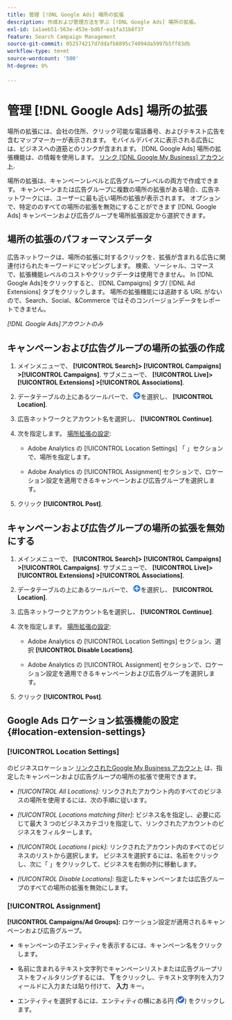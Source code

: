 ```yaml
---
title: 管理 [!DNL Google Ads] 場所の拡張
description: 作成および管理方法を学ぶ [!DNL Google Ads] 場所の拡張。
exl-id: 1a1aeb51-563e-453e-bd6f-ea1fa31b8f37
feature: Search Campaign Management
source-git-commit: 052574217d7ddafb8895c74094da5997b5ff83db
workflow-type: tm+mt
source-wordcount: '500'
ht-degree: 0%

---
```


# 管理 [!DNL Google Ads] 場所の拡張

場所の拡張には、会社の住所、クリック可能な電話番号、およびテキスト広告を含むマップマーカーが表示されます。 モバイルデバイスに表示される広告には、ビジネスへの道筋とのリンクが含まれます。 [!DNL Google Ads] 場所の拡張機能は、の情報を使用します。 [リンク [!DNL Google My Business] アカウント](https://support.google.com/google-ads/answer/2404182).

場所の拡張は、キャンペーンレベルと広告グループレベルの両方で作成できます。 キャンペーンまたは広告グループに複数の場所の拡張がある場合、広告ネットワークには、ユーザーに最も近い場所の拡張が表示されます。 オプションで、特定ののすべての場所の拡張を無効にすることができます [!DNL Google Ads] キャンペーンおよび広告グループを場所拡張設定から選択できます。

## 場所の拡張のパフォーマンスデータ

広告ネットワークは、場所の拡張に対するクリックを、拡張が含まれる広告に関連付けられたキーワードにマッピングします。  検索、ソーシャル、コマースで、拡張機能レベルのコストやクリックデータは使用できません。 In [!DNL Google Ads]をクリックすると、 [!DNL Campaigns] タブ/ [!DNL Ad Extensions] タブをクリックします。 場所の拡張機能には追跡する URL がないので、Search、Social、&amp;Commerce ではそのコンバージョンデータをレポートできません。

*[!DNL Google Ads]アカウントのみ*

## キャンペーンおよび広告グループの場所の拡張の作成

1. メインメニューで、 **[!UICONTROL Search]> [!UICONTROL Campaigns] >[!UICONTROL Campaigns]**. サブメニューで、 **[!UICONTROL Live]> [!UICONTROL Extensions] >[!UICONTROL Associations]**.

1. データテーブルの上にあるツールバーで、 ![作成](/help/search-social-commerce/assets/add.png "作成")を選択し、 **[!UICONTROL Location]**.

1. 広告ネットワークとアカウント名を選択し、 **[!UICONTROL Continue]**.

1. 次を指定します。 [場所拡張の設定](#location-extension-settings):

   * Adobe Analytics の [!UICONTROL Location Settings] 「 」セクションで、場所を指定します。

   * Adobe Analytics の [!UICONTROL Assignment] セクションで、ロケーション設定を適用できるキャンペーンおよび広告グループを選択します。

1. クリック **[!UICONTROL Post]**.

## キャンペーンおよび広告グループの場所の拡張を無効にする

1. メインメニューで、 **[!UICONTROL Search]> [!UICONTROL Campaigns] >[!UICONTROL Campaigns]**. サブメニューで、 **[!UICONTROL Live]> [!UICONTROL Extensions] >[!UICONTROL Associations]**.

1. データテーブルの上にあるツールバーで、 ![作成](/help/search-social-commerce/assets/add.png "作成")を選択し、 **[!UICONTROL Location]**.

1. 広告ネットワークとアカウント名を選択し、 **[!UICONTROL Continue]**.

1. 次を指定します。 [場所拡張の設定](#location-extension-settings):

   * Adobe Analytics の [!UICONTROL Location Settings] セクション、選択 **[!UICONTROL Disable Locations]**.

   * Adobe Analytics の [!UICONTROL Assignment] セクションで、ロケーション設定を適用できるキャンペーンおよび広告グループを選択します。

1. クリック **[!UICONTROL Post]**.

## Google Ads ロケーション拡張機能の設定 {#location-extension-settings}

### [!UICONTROL Location Settings]

のビジネスロケーション [リンクされたGoogle My Business アカウント](https://support.google.com/google-ads/answer/2404182?vid=1-635794239083658097-1242615452#link) は、指定したキャンペーンおよび広告グループの場所の拡張で使用できます。

* *[!UICONTROL All Locations]:* リンクされたアカウント内のすべてのビジネスの場所を使用するには、次の手順に従います。

* *[!UICONTROL Locations matching filter]:* ビジネス名を指定し、必要に応じて最大 3 つのビジネスカテゴリを指定して、リンクされたアカウントのビジネスをフィルターします。

* *[!UICONTROL Locations I pick]:* リンクされたアカウント内のすべてのビジネスのリストから選択します。 ビジネスを選択するには、名前をクリックし、次に「 」をクリックして、ビジネスを右側の列に移動します。

* *[!UICONTROL Disable Locations]:* 指定したキャンペーンまたは広告グループのすべての場所の拡張を無効にします。

### [!UICONTROL Assignment]

**[!UICONTROL Campaigns/Ad Groups]:** ロケーション設定が適用されるキャンペーンおよび広告グループ。

* キャンペーンの子エンティティを表示するには、キャンペーン名をクリックします。

* 名前に含まれるテキスト文字列でキャンペーンリストまたは広告グループリストをフィルタリングするには、 ![フィルター](/help/search-social-commerce/assets/filter.png "フィルター")をクリックし、テキスト文字列を入力フィールドに入力または貼り付けて、 **入力** キー。

* エンティティを選択するには、エンティティの横にある円 (![選択](/help/search-social-commerce/assets/include.png "選択")) をクリックします。

